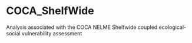 # COCA_ShelfWide
Analysis associated with the COCA NELME Shelfwide coupled ecological-social vulnerability assessment
